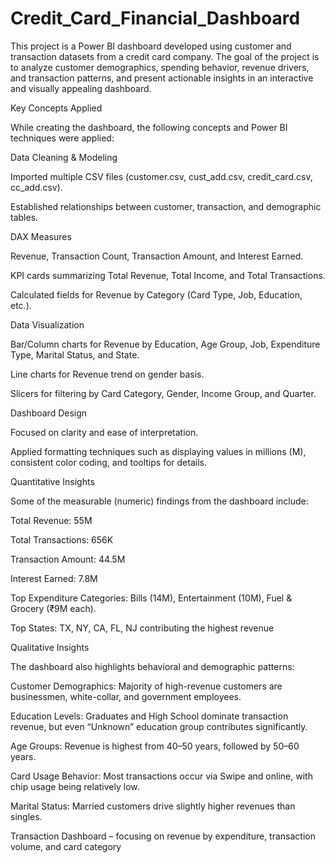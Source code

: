 # Credit_Card_Financial_Dashboard
This project is a Power BI dashboard developed using customer and transaction datasets from a credit card company.
The goal of the project is to analyze customer demographics, spending behavior, revenue drivers, and transaction patterns, and present actionable insights in an interactive and visually appealing dashboard.

Key Concepts Applied

While creating the dashboard, the following concepts and Power BI techniques were applied:

Data Cleaning & Modeling

Imported multiple CSV files (customer.csv, cust_add.csv, credit_card.csv, cc_add.csv).

Established relationships between customer, transaction, and demographic tables.

DAX Measures

Revenue, Transaction Count, Transaction Amount, and Interest Earned.

KPI cards summarizing Total Revenue, Total Income, and Total Transactions.

Calculated fields for Revenue by Category (Card Type, Job, Education, etc.).

Data Visualization

Bar/Column charts for Revenue by Education, Age Group, Job, Expenditure Type, Marital Status, and State.

Line charts for Revenue trend on gender basis.

Slicers for filtering by Card Category, Gender, Income Group, and Quarter.

Dashboard Design

Focused on clarity and ease of interpretation.

Applied formatting techniques such as displaying values in millions (M), consistent color coding, and tooltips for details.

Quantitative Insights

Some of the measurable (numeric) findings from the dashboard include:

Total Revenue: 55M

Total Transactions: 656K

Transaction Amount: 44.5M

Interest Earned: 7.8M

Top Expenditure Categories: Bills (14M), Entertainment (10M), Fuel & Grocery (₹9M each).

Top States: TX, NY, CA, FL, NJ contributing the highest revenue


Qualitative Insights

The dashboard also highlights behavioral and demographic patterns:

Customer Demographics: Majority of high-revenue customers are businessmen, white-collar, and government employees.

Education Levels: Graduates and High School dominate transaction revenue, but even “Unknown” education group contributes significantly.

Age Groups: Revenue is highest from 40–50 years, followed by 50–60 years.

Card Usage Behavior: Most transactions occur via Swipe and online, with chip usage being relatively low.

Marital Status: Married customers drive slightly higher revenues than singles.

Transaction Dashboard – focusing on revenue by expenditure, transaction volume, and card category

